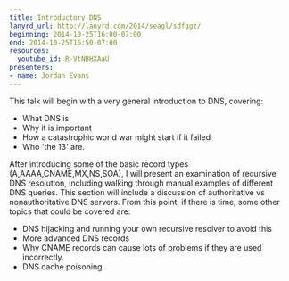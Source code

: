 ```yaml
---
title: Introductory DNS
lanyrd_url: http://lanyrd.com/2014/seagl/sdfggz/
beginning: 2014-10-25T16:00-07:00
end: 2014-10-25T16:50-07:00
resources:
  youtube_id: R-VtNBHXAaU
presenters:
- name: Jordan Evans
---
```


This talk will begin with a very general introduction to DNS, covering:

  - What DNS is
  - Why it is important
  - How a catastrophic world war might start if it failed
  - Who 'the 13' are.

After introducing some of the basic record types (A,AAAA,CNAME,MX,NS,SOA), I will present an examination of recursive DNS resolution, including walking through manual examples of different DNS queries. This section will include a discussion of authoritative vs nonauthoritative DNS servers. From this point, if there is time, some other topics that could be covered are:

  - DNS hijacking and running your own recursive resolver to avoid this
  - More advanced DNS records
  - Why CNAME records can cause lots of problems if they are used incorrectly.
  - DNS cache poisoning
